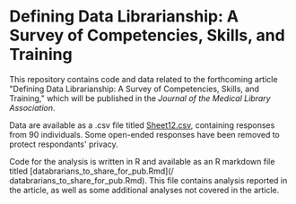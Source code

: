 # Defining Data Librarianship: A Survey of Competencies, Skills, and Training

This repository contains code and data related to the forthcoming article "Defining Data Librarianship: A Survey of Competencies, Skills, and Training," which will be published in the *Journal of the Medical Library Association*.

Data are available as a .csv file titled [Sheet12.csv](/Sheet12.csv), containing responses from 90 individuals.  Some open-ended responses have been removed to protect respondants' privacy. 

Code for the analysis is written in R and available as an R markdown file titled [databrarians_to_share_for_pub.Rmd](/ 	databrarians_to_share_for_pub.Rmd). This file contains analysis reported in the article, as well as some additional analyses not covered in the article.  
